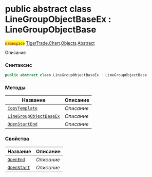 
# public abstract class LineGroupObjectBaseEx : LineGroupObjectBase
<mark style="color:purple;">`namespace`</mark> [TigerTrade.Chart](../../../TigerTrade.Chart.md).[Objects](../../../TigerTrade.Chart/Objects.md).[Abstract](../../../TigerTrade.Chart/Objects/Abstract.md)



Описание

### Синтаксис
```csharp
public abstract class LineGroupObjectBaseEx : LineGroupObjectBase
```


### Методы
| Название | Описание |
| --- | --- |
| [`CopyTemplate`](./LineGroupObjectBaseEx.cs/Методы/CopyTemplate.md) | *Описание* |
| [`LineGroupObjectBaseEx`](./LineGroupObjectBaseEx.cs/Методы/LineGroupObjectBaseEx.md) | *Описание* |
| [`OpenStartEnd`](./LineGroupObjectBaseEx.cs/Методы/OpenStartEnd.md) | *Описание* |

### Свойства
| Название | Описание |
| --- | --- |
| [`OpenEnd`](./LineGroupObjectBaseEx.cs/Свойства/OpenEnd.md) | *Описание* |
| [`OpenStart`](./LineGroupObjectBaseEx.cs/Свойства/OpenStart.md) | *Описание* |



